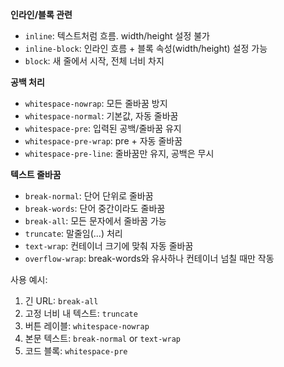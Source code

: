**인라인/블록 관련**
- `inline`: 텍스트처럼 흐름. width/height 설정 불가
- `inline-block`: 인라인 흐름 + 블록 속성(width/height) 설정 가능
- `block`: 새 줄에서 시작, 전체 너비 차지

**공백 처리**
- `whitespace-nowrap`: 모든 줄바꿈 방지
- `whitespace-normal`: 기본값, 자동 줄바꿈
- `whitespace-pre`: 입력된 공백/줄바꿈 유지
- `whitespace-pre-wrap`: pre + 자동 줄바꿈
- `whitespace-pre-line`: 줄바꿈만 유지, 공백은 무시

**텍스트 줄바꿈**
- `break-normal`: 단어 단위로 줄바꿈
- `break-words`: 단어 중간이라도 줄바꿈
- `break-all`: 모든 문자에서 줄바꿈 가능
- `truncate`: 말줄임(...) 처리
- `text-wrap`: 컨테이너 크기에 맞춰 자동 줄바꿈
- `overflow-wrap`: break-words와 유사하나 컨테이너 넘칠 때만 작동

사용 예시:
1. 긴 URL: `break-all`
2. 고정 너비 내 텍스트: `truncate`
3. 버튼 레이블: `whitespace-nowrap`
4. 본문 텍스트: `break-normal` or `text-wrap`
5. 코드 블록: `whitespace-pre`